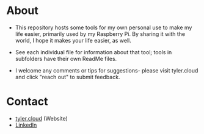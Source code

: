 # About

- This repository hosts some tools for my own personal use to make my life easier, primarily used by my Raspberry Pi. By sharing it with the world, I hope it makes your life easier, as well.

- See each individual file for information about that tool; tools in subfolders have their own ReadMe files.

- I welcome any comments or tips for suggestions- please visit tyler.cloud and click "reach out" to submit feedback.

# Contact
- [tyler.cloud](tyler.cloud) (Website)
- [LinkedIn](http://linkedin.com/in/tylerjwoodfin)